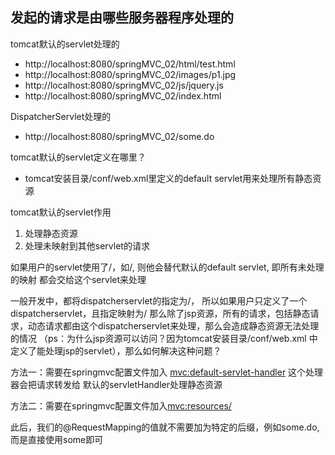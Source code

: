 ## 发起的请求是由哪些服务器程序处理的

tomcat默认的servlet处理的
- http://localhost:8080/springMVC_02/html/test.html
- http://localhost:8080/springMVC_02/images/p1.jpg
- http://localhost:8080/springMVC_02/js/jquery.js
- http://localhost:8080/springMVC_02/index.html

DispatcherServlet处理的
- http://localhost:8080/springMVC_02/some.do

tomcat默认的servlet定义在哪里？
- tomcat安装目录/conf/web.xml里定义的default servlet用来处理所有静态资源

tomcat默认的servlet作用
1. 处理静态资源
2. 处理未映射到其他servlet的请求

如果用户的servlet使用了/，如<url-pattern>/</url-pattern>, 则他会替代默认的default servlet, 即所有未处理的映射
都会交给这个servlet来处理

一般开发中，都将dispatcherservlet的<url-pattern>指定为/，
所以如果用户只定义了一个dispatcherservlet，且指定映射为<url-pattern>/</url-pattern>
那么除了jsp资源，所有的请求，包括静态请求，动态请求都由这个dispatcherservlet来处理，那么会造成静态资源无法处理的情况
（ps：为什么jsp资源可以访问？因为tomcat安装目录/conf/web.xml 中定义了能处理jsp的servlet），那么如何解决这种问题？

方法一：需要在springmvc配置文件加入 <mvc:default-servlet-handler> 这个处理器会把请求转发给
默认的servletHandler处理静态资源

方法二：需要在springmvc配置文件加入<mvc:resources/>

此后，我们的@RequestMapping的值就不需要加为特定的后缀，例如some.do, 而是直接使用some即可



